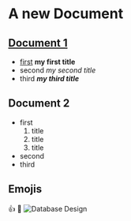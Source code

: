 # A new Document 

## [Document 1]()

+ [first]() **my first title**
+ second *my second title*
+ third ***my third title***


## Document 2

+ first
  1. title
  2. title
  3. title
+ second 
+ third

## Emojis
👍 💙 
![Database Design](AVvXsEgpLFWk3Z15ny3XscG5grKv6vN6oRonzbXyastTLrUV6xMsMHj5KMj88WqE4djHtC0PkqCIUoLbotJtEFxqLDJ1IJGMgtidkwVBabNqLFx4N821DiY8XhtCEmDteK_MgcuQeCWMCSBMsWNggzc8nWJgHLZ72CqSg0B7e8HT7rvsnuu6upGKPYNyCL_qwh4)



